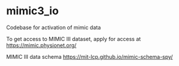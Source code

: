# mimic3_io
Codebase for activation of mimic data

To get access to MIMIC III dataset, apply for access at https://mimic.physionet.org/

MIMIC III data schema https://mit-lcp.github.io/mimic-schema-spy/
